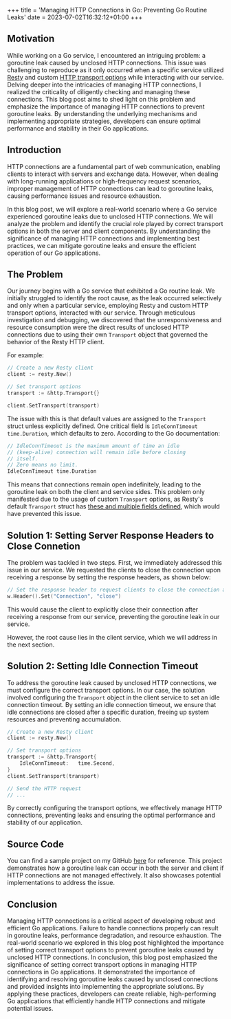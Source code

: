 +++
title = 'Managing HTTP Connections in Go: Preventing Go Routine Leaks'
date = 2023-07-02T16:32:12+01:00
+++

## Motivation
While working on a Go service, I encountered an intriguing problem: a goroutine leak caused by unclosed HTTP connections. This issue was challenging to reproduce as it only occurred when a specific service utilized [Resty](https://github.com/go-resty/resty) and custom [HTTP transport options](https://pkg.go.dev/net/http#Transport) while interacting with our service. Delving deeper into the intricacies of managing HTTP connections, I realized the criticality of diligently checking and managing these connections. This blog post aims to shed light on this problem and emphasize the importance of managing HTTP connections to prevent goroutine leaks. By understanding the underlying mechanisms and implementing appropriate strategies, developers can ensure optimal performance and stability in their Go applications.

## Introduction
HTTP connections are a fundamental part of web communication, enabling clients to interact with servers and exchange data. However, when dealing with long-running applications or high-frequency request scenarios, improper management of HTTP connections can lead to goroutine leaks, causing performance issues and resource exhaustion.

In this blog post, we will explore a real-world scenario where a Go service experienced goroutine leaks due to unclosed HTTP connections. We will analyze the problem and identify the crucial role played by correct transport options in both the server and client components. By understanding the significance of managing HTTP connections and implementing best practices, we can mitigate goroutine leaks and ensure the efficient operation of our Go applications.

## The Problem
Our journey begins with a Go service that exhibited a Go routine leak. We initially struggled to identify the root cause, as the leak occurred selectively and only when a particular service, employing Resty and custom HTTP transport options, interacted with our service. Through meticulous investigation and debugging, we discovered that the unresponsiveness and resource consumption were the direct results of unclosed HTTP connections due to using their own `Transport` object that governed the behavior of the Resty HTTP client.

For example:

```go
// Create a new Resty client
client := resty.New()

// Set transport options
transport := &http.Transport{}

client.SetTransport(transport)
```

The issue with this is that default values are assigned to the `Transport` struct unless explicitly defined. One critical field is `IdleConnTimeout time.Duration`, which defaults to zero. According to the Go documentation:

```go
// IdleConnTimeout is the maximum amount of time an idle
// (keep-alive) connection will remain idle before closing
// itself.
// Zero means no limit.
IdleConnTimeout time.Duration
```

This means that connections remain open indefinitely, leading to the goroutine leak on both the client and service sides. This problem only manifested due to the usage of custom  `Transport` options, as Resty's default `Transport` struct has [these and multiple fields defined](https://github.com/go-resty/resty/blob/master/transport.go#L17-L35), which would have prevented this issue.

## Solution 1: Setting Server Response Headers to Close Connetion
The problem was tackled in two steps. First, we immediately addressed this issue in our service. We requested the clients to close the connection upon receiving a response by setting the response headers, as shown below:
```go
// Set the response header to request clients to close the connection after receiving a response
w.Header().Set("Connection", "close")
```
This would cause the client to explicitly close their connection after receiving a response from our service, preventing the goroutine leak in our service.

However, the root cause lies in the client service, which we will address in the next section.

## Solution 2: Setting Idle Connection Timeout
To address the goroutine leak caused by unclosed HTTP connections, we must configure the correct transport options. In our case, the solution involved configuring the `Transport` object in the client service to set an idle connection timeout. By setting an idle connection timeout, we ensure that idle connections are closed after a specific duration, freeing up system resources and preventing accumulation.

```go
// Create a new Resty client
client := resty.New()

// Set transport options
transport := &http.Transport{
	IdleConnTimeout:   time.Second,
}
client.SetTransport(transport)

// Send the HTTP request
// ...
```

By correctly configuring the transport options, we effectively manage HTTP connections, preventing leaks and ensuring the optimal performance and stability of our application.

## Source Code
You can find a sample project on my GitHub [here](https://github.com/KevFan/resty-go-routine-http-connection-leak) for reference. This project demonstrates how a goroutine leak can occur in both the server and client if HTTP connections are not managed effectively. It also showcases potential implementations to address the issue.


## Conclusion
Managing HTTP connections is a critical aspect of developing robust and efficient Go applications. Failure to handle connections properly can result in goroutine leaks, performance degradation, and resource exhaustion. The real-world scenario we explored in this blog post highlighted the importance of setting correct transport options to prevent goroutine leaks caused by unclosed HTTP connections.
In conclusion, this blog post emphasized the significance of setting correct transport options in managing HTTP connections in Go applications. It demonstrated the importance of identifying and resolving goroutine leaks caused by unclosed connections and provided insights into implementing the appropriate solutions. By applying these practices, developers can create reliable, high-performing Go applications that efficiently handle HTTP connections and mitigate potential issues.
